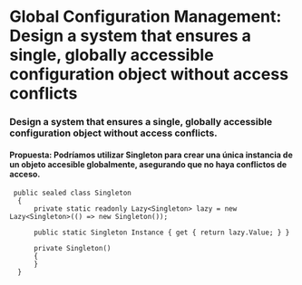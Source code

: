 # Global Configuration Management: Design a system that ensures a single, globally accessible configuration object without access conflicts

### Design a system that ensures a single, globally accessible configuration object without access conflicts.

#### Propuesta: Podríamos utilizar Singleton para crear una única instancia de un objeto accesible globalmente, asegurando que no haya conflictos de acceso.
```
 public sealed class Singleton
  {
      private static readonly Lazy<Singleton> lazy = new Lazy<Singleton>(() => new Singleton());

      public static Singleton Instance { get { return lazy.Value; } }

      private Singleton()
      {
      }
  }
```